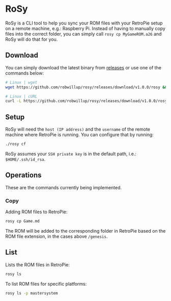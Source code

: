 # RoSy

RoSy is a CLI tool to help you sync your ROM files with your RetroPie setup
on a remote machine, e.g.: Raspberry Pi.
Instead of having to manually copy files into the correct folder, you can simply call
`rosy cp MyGameROM.a26` and RoSy will do that for you.

## Download

You can simply download the latest binary from [releases](https://github.com/robwillup/rosy/releases) or use one of the commands below:

```bash
# Linux | wget
wget https://github.com/robwillup/rosy/releases/download/v1.0.0/rosy && chmod +x rosy

# Linux | cURL
curl -L https://github.com/robwillup/rosy/releases/download/v1.0.0/rosy -o rosy && chmod +x rosy
```

## Setup

RoSy will need the `host (IP address)` and the `username` of the remote machine where RetroPie is running. You can configure that by running:

```bash
./rosy cf
```

RoSy assumes your `SSH private key` is in the default path, i.e.: `$HOME/.ssh/id_rsa`.

## Operations

These are the commands currently being implemented.

### Copy

Adding ROM files to RetroPie:

```bash
rosy cp Game.md
```

The ROM will be added to the corresponding folder in RetroPie based on
the ROM file extension, in the cases above `/genesis`.

## List

Lists the ROM files in RetroPie:

```bash
rosy ls
```

To list ROM files for specific platforms:

```bash
rosy ls -p mastersystem
```
